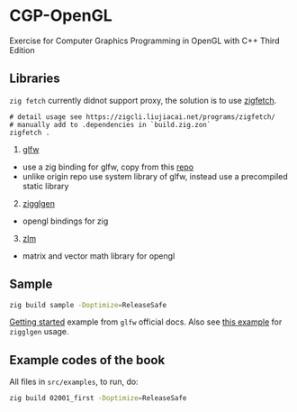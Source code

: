 # CGP-OpenGL

Exercise for Computer Graphics Programming in OpenGL with C++ Third Edition

## Libraries

`zig fetch` currently didnot support proxy, the solution is to use [zigfetch](https://github.com/jiacai2050/zigcli).
```
# detail usage see https://zigcli.liujiacai.net/programs/zigfetch/
# manually add to .dependencies in `build.zig.zon`
zigfetch .
```

1. [glfw](https://www.glfw.org/)
- use a zig binding for glfw, copy from this [repo](https://github.com/IridescenceTech/zglfw)
- unlike origin repo use system library of glfw, instead use a precompiled static library

2. [zigglgen](https://github.com/castholm/zigglgen)
- opengl bindings for zig

3. [zlm](https://github.com/ziglibs/zlm)
- matrix and vector math library for opengl

## Sample

```bash
zig build sample -Doptimize=ReleaseSafe
```

[Getting started](https://www.glfw.org/docs/3.4/quick.html#quick_timer) example from `glfw` official docs.
Also see [this example](https://github.com/castholm/zig-examples/blob/master/opengl-hexagon/README.md) for `zigglgen` usage.

## Example codes of the book

All files in `src/examples`, to run, do:

```bash
zig build 02001_first -Doptimize=ReleaseSafe
```

